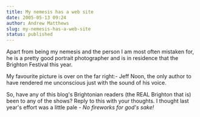 ```yaml
---
title: My nemesis has a web site
date: 2005-05-13 09:24
author: Andrew Matthews
slug: my-nemesis-has-a-web-site
status: published
---
```


Apart from being my nemesis and the person I am most often mistaken for, he is a pretty good portrait photographer and is in residence that the Brighton Festival this year.

My favourite picture is over on the far right:- Jeff Noon, the only author to have rendered me unconscious just with the sound of his voice.

So, have any of this blog's Brightonian readers (the REAL Brighton that is) been to any of the shows? Reply to this with your thoughts. I thought last year's effort was a little pale - *No fireworks for god's sake!*
